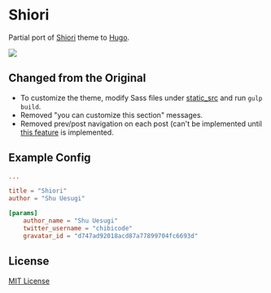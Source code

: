 # Shiori

Partial port of [Shiori](http://github.com/ellekasai/shiori) theme to [Hugo](http://gohugo.io).

![](images/screenshot.png)

## Changed from the Original

- To customize the theme, modify Sass files under [static_src](static_src) and run `gulp build`.
- Removed "you can customize this section" messages.
- Removed prev/post navigation on each post (can't be implemented until [this feature](https://github.com/spf13/hugo/issues/319#issuecomment-77797461) is implemented.

## Example Config

```toml
...

title = "Shiori"
author = "Shu Uesugi"

[params]
    author_name = "Shu Uesugi"
    twitter_username = "chibicode"
    gravatar_id = "d747ad92018acd87a77899704fc6693d"
```

## License

[MIT License](LICENSE.md)
